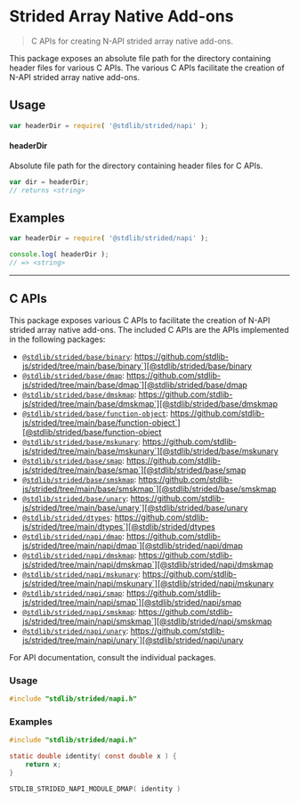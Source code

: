<!--

@license Apache-2.0

Copyright (c) 2020 The Stdlib Authors.

Licensed under the Apache License, Version 2.0 (the "License");
you may not use this file except in compliance with the License.
You may obtain a copy of the License at

   http://www.apache.org/licenses/LICENSE-2.0

Unless required by applicable law or agreed to in writing, software
distributed under the License is distributed on an "AS IS" BASIS,
WITHOUT WARRANTIES OR CONDITIONS OF ANY KIND, either express or implied.
See the License for the specific language governing permissions and
limitations under the License.

-->

# Strided Array Native Add-ons

> C APIs for creating N-API strided array native add-ons.

<!-- Section to include introductory text. Make sure to keep an empty line after the intro `section` element and another before the `/section` close. -->

<section class="intro">

This package exposes an absolute file path for the directory containing header files for various C APIs. The various C APIs facilitate the creation of N-API strided array native add-ons.

</section>

<!-- /.intro -->

<!-- Package usage documentation. -->

<section class="usage">

## Usage

```javascript
var headerDir = require( '@stdlib/strided/napi' );
```

#### headerDir

Absolute file path for the directory containing header files for C APIs.

```javascript
var dir = headerDir;
// returns <string>
```

</section>

<!-- /.usage -->

<!-- Package usage notes. Make sure to keep an empty line after the `section` element and another before the `/section` close. -->

<section class="notes">

</section>

<!-- /.notes -->

<!-- Package usage examples. -->

<section class="examples">

## Examples

```javascript
var headerDir = require( '@stdlib/strided/napi' );

console.log( headerDir );
// => <string>
```

</section>

<!-- /.examples -->

<!-- C interface documentation. -->

* * *

<section class="c">

## C APIs

<!-- Section to include introductory text. Make sure to keep an empty line after the intro `section` element and another before the `/section` close. -->

<section class="intro">

This package exposes various C APIs to facilitate the creation of N-API strided array native add-ons. The included C APIs are the APIs implemented in the following packages:

<!-- NOTE: please keep in alphabetical order -->

-   [`@stdlib/strided/base/binary`][@stdlib/strided/base/binary]: https://github.com/stdlib-js/strided/tree/main/base/binary`][@stdlib/strided/base/binary
-   [`@stdlib/strided/base/dmap`][@stdlib/strided/base/dmap]: https://github.com/stdlib-js/strided/tree/main/base/dmap`][@stdlib/strided/base/dmap
-   [`@stdlib/strided/base/dmskmap`][@stdlib/strided/base/dmskmap]: https://github.com/stdlib-js/strided/tree/main/base/dmskmap`][@stdlib/strided/base/dmskmap
-   [`@stdlib/strided/base/function-object`][@stdlib/strided/base/function-object]: https://github.com/stdlib-js/strided/tree/main/base/function-object`][@stdlib/strided/base/function-object
-   [`@stdlib/strided/base/mskunary`][@stdlib/strided/base/mskunary]: https://github.com/stdlib-js/strided/tree/main/base/mskunary`][@stdlib/strided/base/mskunary
-   [`@stdlib/strided/base/smap`][@stdlib/strided/base/smap]: https://github.com/stdlib-js/strided/tree/main/base/smap`][@stdlib/strided/base/smap
-   [`@stdlib/strided/base/smskmap`][@stdlib/strided/base/smskmap]: https://github.com/stdlib-js/strided/tree/main/base/smskmap`][@stdlib/strided/base/smskmap
-   [`@stdlib/strided/base/unary`][@stdlib/strided/base/unary]: https://github.com/stdlib-js/strided/tree/main/base/unary`][@stdlib/strided/base/unary
-   [`@stdlib/strided/dtypes`][@stdlib/strided/dtypes]: https://github.com/stdlib-js/strided/tree/main/dtypes`][@stdlib/strided/dtypes
-   [`@stdlib/strided/napi/dmap`][@stdlib/strided/napi/dmap]: https://github.com/stdlib-js/strided/tree/main/napi/dmap`][@stdlib/strided/napi/dmap
-   [`@stdlib/strided/napi/dmskmap`][@stdlib/strided/napi/dmskmap]: https://github.com/stdlib-js/strided/tree/main/napi/dmskmap`][@stdlib/strided/napi/dmskmap
-   [`@stdlib/strided/napi/mskunary`][@stdlib/strided/napi/mskunary]: https://github.com/stdlib-js/strided/tree/main/napi/mskunary`][@stdlib/strided/napi/mskunary
-   [`@stdlib/strided/napi/smap`][@stdlib/strided/napi/smap]: https://github.com/stdlib-js/strided/tree/main/napi/smap`][@stdlib/strided/napi/smap
-   [`@stdlib/strided/napi/smskmap`][@stdlib/strided/napi/smskmap]: https://github.com/stdlib-js/strided/tree/main/napi/smskmap`][@stdlib/strided/napi/smskmap
-   [`@stdlib/strided/napi/unary`][@stdlib/strided/napi/unary]: https://github.com/stdlib-js/strided/tree/main/napi/unary`][@stdlib/strided/napi/unary

For API documentation, consult the individual packages.

</section>

<!-- /.intro -->

<!-- C usage documentation. -->

<section class="usage">

### Usage

```c
#include "stdlib/strided/napi.h"
```

</section>

<!-- /.usage -->

<!-- C API usage notes. Make sure to keep an empty line after the `section` element and another before the `/section` close. -->

<section class="notes">

</section>

<!-- /.notes -->

<!-- C API usage examples. -->

<section class="examples">

### Examples

```c
#include "stdlib/strided/napi.h"

static double identity( const double x ) {
    return x;
}

STDLIB_STRIDED_NAPI_MODULE_DMAP( identity )
```

</section>

<!-- /.examples -->

</section>

<!-- /.c -->

<!-- Section to include cited references. If references are included, add a horizontal rule *before* the section. Make sure to keep an empty line after the `section` element and another before the `/section` close. -->

<section class="references">

</section>

<!-- /.references -->

<!-- Section for all links. Make sure to keep an empty line after the `section` element and another before the `/section` close. -->

<section class="links">

[@stdlib/strided/base/binary]: https://github.com/stdlib-js/strided/tree/main/base/binary

[@stdlib/strided/base/dmap]: https://github.com/stdlib-js/strided/tree/main/base/dmap

[@stdlib/strided/base/dmskmap]: https://github.com/stdlib-js/strided/tree/main/base/dmskmap

[@stdlib/strided/base/function-object]: https://github.com/stdlib-js/strided/tree/main/base/function-object

[@stdlib/strided/base/mskunary]: https://github.com/stdlib-js/strided/tree/main/base/mskunary

[@stdlib/strided/base/smap]: https://github.com/stdlib-js/strided/tree/main/base/smap

[@stdlib/strided/base/smskmap]: https://github.com/stdlib-js/strided/tree/main/base/smskmap

[@stdlib/strided/base/unary]: https://github.com/stdlib-js/strided/tree/main/base/unary

[@stdlib/strided/dtypes]: https://github.com/stdlib-js/strided/tree/main/dtypes

[@stdlib/strided/napi/dmap]: https://github.com/stdlib-js/strided/tree/main/napi/dmap

[@stdlib/strided/napi/dmskmap]: https://github.com/stdlib-js/strided/tree/main/napi/dmskmap

[@stdlib/strided/napi/mskunary]: https://github.com/stdlib-js/strided/tree/main/napi/mskunary

[@stdlib/strided/napi/smap]: https://github.com/stdlib-js/strided/tree/main/napi/smap

[@stdlib/strided/napi/smskmap]: https://github.com/stdlib-js/strided/tree/main/napi/smskmap

[@stdlib/strided/napi/unary]: https://github.com/stdlib-js/strided/tree/main/napi/unary

</section>

<!-- /.links -->
